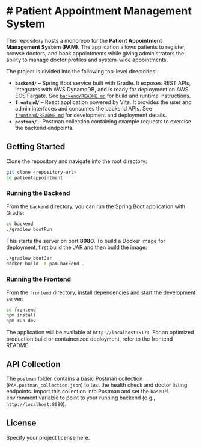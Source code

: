 # # Patient Appointment Management System

This repository hosts a monorepo for the **Patient Appointment Management System (PAM)**. The application allows patients to register, browse doctors, and book appointments while giving administrators the ability to manage doctor profiles and system-wide appointments.

The project is divided into the following top-level directories:

- **`backend/`** – Spring Boot service built with Gradle. It exposes REST APIs, integrates with AWS DynamoDB, and is ready for deployment on AWS ECS Fargate. See [`backend/README.md`](backend/README.md) for build and runtime instructions.
- **`frontend/`** – React application powered by Vite. It provides the user and admin interfaces and consumes the backend APIs. See [`frontend/README.md`](frontend/README.md) for development and deployment details.
- **`postman/`** – Postman collection containing example requests to exercise the backend endpoints.

## Getting Started

Clone the repository and navigate into the root directory:

```bash
git clone <repository-url>
cd patientappointment
```

### Running the Backend

From the `backend` directory, you can run the Spring Boot application with Gradle:

```bash
cd backend
./gradlew bootRun
```

This starts the server on port **8080**. To build a Docker image for deployment, first build the JAR and then build the image:

```bash
./gradlew bootJar
docker build -t pam-backend .
```

### Running the Frontend

From the `frontend` directory, install dependencies and start the development server:

```bash
cd frontend
npm install
npm run dev
```

The application will be available at `http://localhost:5173`. For an optimized production build or containerized deployment, refer to the frontend README.

## API Collection

The `postman` folder contains a basic Postman collection (`PAM.postman_collection.json`) to test the health check and doctor listing endpoints. Import this collection into Postman and set the `baseUrl` environment variable to point to your running backend (e.g., `http://localhost:8080`).

## License

Specify your project license here.
